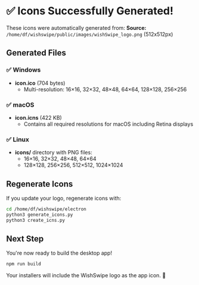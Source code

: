 # ✅ Icons Successfully Generated!

These icons were automatically generated from:
**Source:** `/home/df/wishswipe/public/images/wishSwipe_logo.png` (512x512px)

## Generated Files

### ✅ Windows
- **icon.ico** (704 bytes)
  - Multi-resolution: 16×16, 32×32, 48×48, 64×64, 128×128, 256×256

### ✅ macOS  
- **icon.icns** (422 KB)
  - Contains all required resolutions for macOS including Retina displays

### ✅ Linux
- **icons/** directory with PNG files:
  - 16×16, 32×32, 48×48, 64×64
  - 128×128, 256×256, 512×512, 1024×1024

## Regenerate Icons

If you update your logo, regenerate icons with:

```bash
cd /home/df/wishswipe/electron
python3 generate_icons.py
python3 create_icns.py
```

## Next Step

You're now ready to build the desktop app!

```bash
npm run build
```

Your installers will include the WishSwipe logo as the app icon. 🎉


